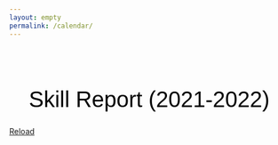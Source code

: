```yaml
---
layout: empty
permalink: /calendar/
---
```


<!-- 
<html>
<head>
    <title>Calendar Yearview with Blocks demo page</title>
    <script src="https://code.jquery.com/jquery-3.4.1.min.js" integrity="sha256-CSXorXvZcTkaix6Yvo6HppcZGetbYMGWSFlBw8HfCJo=" crossorigin="anonymous"></script>
    <script type="text/javascript" src="/assets/js/calendar_yearview_blocks.js"></script>
    <link href="/assets/css/calendar_yearview_blocks.css" media="all" rel="stylesheet"/>
    <script type="text/javascript">
        /* START DEMO PURPOSES */
        // Format string
        if (!String.prototype.formatString) {
            String.prototype.formatString = function () {
                var args = arguments;
                return this.replace(/{(\d+)}/g, function (match, number) {
                    return typeof args[number] !== 'undefined'
                        ? args[number]
                        : match
                        ;
                });
            };
        }
        // If the number less than 10, add a zero before it
        var prettyNumber = function (number) {
            return number < 10 ? '0' + number.toString() : number = number.toString();
        };
        var getDisplayDate = function (date_obj) {
            var pretty_month = prettyNumber(date_obj.getMonth() + 1);
            var pretty_date = prettyNumber(date_obj.getDate());
            return "{0}-{1}-{2}".formatString(date_obj.getFullYear(), pretty_month, pretty_date);
        };
        // Generate random number between min and max
        function randomInt(min, max) {
            return Math.floor(Math.random() * (max - min + 1) + min);
        }
        function getRandomData(min, max, items) {
            var return_object = {};
            var entries = randomInt(min, max);
            for (var i = 0; i < entries; i++) {
                var day = new Date();
                var previous_date = randomInt(0, 365);
                day.setDate(day.getDate() - previous_date);
                var display_date = getDisplayDate(day);
                return_object[display_date] = {};
                return_object[display_date].items = [];
                var random_elements = randomInt(1,3);
                for (var j=0; j < random_elements; j++) {
                    var random_item = items[randomInt(0,items.length-1)];
                    if (!return_object[display_date].items.includes(random_item)) {
                        return_object[display_date].items.push(random_item);
                    }
                }
            }
            console.log(return_object);
            return JSON.stringify(return_object);
        }
        /* END DEMO PURPOSES */
        $(document).ready(function () {
            $('#calendar_yearview_blocks_chart_1').calendar_yearview_blocks({
                //data: '{"2020-08-01": {"items": ["banana", "apple"]}, "2020-05-05": {"items": ["apple"]}, "2020-05-01": {"items": ["banana"]}, "2020-05-03": {"items": ["banana", "apple", "orange"]}, "2020-05-22": {"items": ["banana", "apple", "orange", "pear"]}}',
                data: getRandomData(100, 200, ["chitchat", "greetings", "answer", "word-of-the-day"]),
                start_monday: true,
                always_show_tooltip: true,
                month_names: ['jan', 'feb', 'mar', 'apr', 'may', 'jun', 'jul', 'aug', 'sep', 'oct', 'nov', 'dec'],
                day_names: ['mon', 'wed', 'fri', 'sun'],
                colors: {
                    'default': '#eeeeee', // Default color
                    'chitchat': 'red',
                    'greetings': 'orange',
                    'answer': 'purple',
                    'word-of-the-day': 'green'
                }
            });
        });
    </script>
</head>

<style type="text/css">
    .seperate {
        height: 20px;
    }
    body {
        padding: 50px;
        font-family: Helvetica;
    }
</style>

<body>
    <h2>Report Skill</h2>
    <div id="calendar_yearview_blocks_chart_1"></div>
    <div class="seperate"></div>
    <!-- <div id="calendar_yearview_blocks_chart_2"></div>
    <div class="seperate"></div> -->
<!--</body>
</html> -->

<style>
    /* h1 {
        text-align: center; 
        color: black;
        font: 50px sans-serif;
    } */
    .title {
        color: black;
        text-align: center; 
        font: 40px sans-serif;
      }
</style>

<html lang="en">
  <head>
    <meta charset="UTF-8" />
    <meta http-equiv="X-UA-Compatible" content="IE=edge" />
    <meta name="viewport" content="width=device-width, initial-scale=1" />
    <title>Dashboard - Dark Style</title>
    <link
      rel="stylesheet"
      href="https://stackpath.bootstrapcdn.com/bootstrap/4.2.1/css/bootstrap.min.css"
    />
    <link
      href="https://fonts.googleapis.com/css?family=Montserrat"
      rel="stylesheet"
    />
    <link
      rel="stylesheet"
      href="https://maxcdn.bootstrapcdn.com/font-awesome/4.7.0/css/font-awesome.min.css"
    />
    <link rel="stylesheet" href="/assets/css/style.css" />
  </head>
  <body>
    <br>
    <h1 class="title">Skill Report (2021-2022)</h1>
    <div id="wrapper">
      <div class="content-area">
        <div class="container-fluid">
          <div class="text-left mt-3 mb-3 d-fixed">
            <a
              href="../chatbot"
              class="btn btn-outline-warning mr-2"
            >
              <span class="btn-text">Reload</span>
            </a>
          </div>
          <div class="main">
            <!-- <div class="row sparkboxes mt-4">
              <div class="col-md-3">
                <div class="box box1">
                  <div class="details">
                    <h3>1213</h3>
                    <h4>CLICKS</h4>
                  </div>
                  <div id="spark1"></div>
                </div>
              </div>
              <div class="col-md-3">
                <div class="box box2">
                  <div class="details">
                    <h3>422</h3>
                    <h4>VIEWS</h4>
                  </div>
                  <div id="spark2"></div>
                </div>
              </div>
              <div class="col-md-3">
                <div class="box box3">
                  <div class="details">
                    <h3>311</h3>
                    <h4>LEADS</h4>
                  </div>
                  <div id="spark3"></div>
                </div>
              </div>
              <div class="col-md-3">
                <div class="box box4">
                  <div class="details">
                    <h3>22</h3>
                    <h4>SALES</h4>
                  </div>
                  <div id="spark4"></div>
                </div>
              </div>
            </div> -->
            <div class="row mt-4">
              <div class="col-md-5">
                <div class="box shadow mt-4">
                  <div id="radialBarBottom"></div>
                </div>
              </div>
              <div class="col-md-7">
                <div class="box shadow mt-4">
                  <div id="line-adwords" class=""></div>
                </div>
              </div>
            </div>
            <div class="row mt-4">
              <div class="col-md-5">
                <div class="box shadow mt-4">
                  <div id="barchart"></div>
                </div>
              </div>
              <div class="col-md-7">
                <div class="box shadow mt-4">
                  <div id="areachart"></div>
                </div>
              </div>
            </div>
          </div>
        </div>
      </div>
    </div>
    <script src="https://cdnjs.cloudflare.com/ajax/libs/jquery/3.2.1/jquery.slim.min.js"></script>
    <script src="https://cdn.jsdelivr.net/npm/apexcharts"></script>
    <script src="/assets/js/scripts.js"></script>
  </body>
</html>
